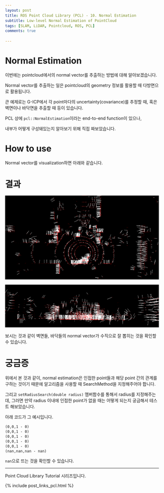 ```yaml
---
layout: post
title: ROS Point Cloud Library (PCL) - 10. Normal Estimation
subtitle: Low-level Normal Estimation of PointCloud 
tags: [SLAM, LiDAR, Pointcloud, ROS, PCL]
comments: true

---
```


# Normal Estimation

이번에는 pointcloud에서의 normal vector를 추출하는 방법에 대해 알아보겠습니다.

Normal vector를 추출하는 일은 pointcloud의 geometry 정보를 활용할 때 다방면으로 활용됩니다.

큰 예제로는 G-ICP에서 각 point마다의 uncertainty(covariance)를 추정할 때, 혹은 벽면이나 바닥면을 추출할 때 등이 있습니다.  

PCL 상에 `pcl::NormalEstimation`이라는 end-to-end function이 있으나,

내부가 어떻게 구성돼있는지 알아보기 위해 직접 짜보았습니다.


# How to use

<script src="https://gist.github.com/LimHyungTae/f93910f855b7b9981485fc2c95916279.js"></script>

Normal vector를 visualization하면 아래와 같습니다.

# 결과

![normal1](/img/normal_vector1.png)

![normal2](/img/normal_vector2.png)

보시는 것과 같이 벽면들, 바닥들의 normal vector가 수직으로 잘 뽑히는 것을 확인할 수 있습니다.


# 궁금증

위에서 본 것과 같이, normal estimation은 인접한 point들과 해당 point 간의 관계를 구하는 것이기 때문에 알고리즘을 사용할 때 SearchMethod을 지정해주어야 합니다.

그리고 `setRadiusSearch(double radius)` 멤버함수를 통해서 radius를 지정해주는데, 그러면 만약 radius 이내에 인접한 point가 없을 때는 어떻게 되는지 궁금해서 테스트 해보았습니다.

아래 코드가 그 예시입니다.

<script src="https://gist.github.com/LimHyungTae/90cbbdd87727ee8bd3cb795005b5474f.js"></script>

```
(0,0,1 - 0)
(0,0,1 - 0)
(0,0,1 - 0)
(0,0,1 - 0)
(0,0,1 - 0)
(nan,nan,nan - nan)
```

`nan`으로 뜨는 것을 확인할 수 있습니다.


---

Point Cloud Library Tutorial 시리즈입니다.

{% include post_links_pcl.html %}
